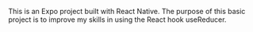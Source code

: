 This is an Expo project built with React Native.
The purpose of this basic project is to improve my skills in using the React hook useReducer.